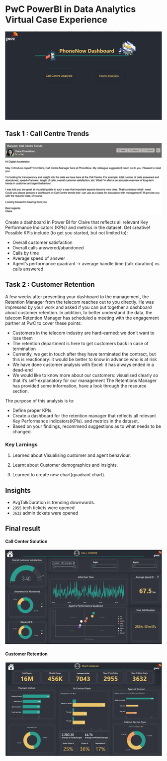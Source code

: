 # PwC PowerBI in Data Analytics Virtual Case Experience
<img src ="https://github.com/leo7736/Power_BI_Project/blob/main/PWC_CallCentre%20%26%20Churn%20analysis/images/PWC_Telecom_Marketing%20-%20Power%20BI%20Desktop%2003-Mar-23%207_22_56%20PM%20(2).png">

## Task 1 : Call Centre Trends

<img src ="https://github.com/leo7736/Power_BI_Project/blob/main/PWC_CallCentre%20%26%20Churn%20analysis/images/mail.png">

Create a dashboard in Power BI for Claire that reflects all relevant Key Performance Indicators (KPIs) and metrics in the dataset. Get creative! 
Possible KPIs include (to get you started, but not limited to):
* Overall customer satisfaction
* Overall calls answered/abandoned
* Calls by time
* Average speed of answer
* Agent’s performance quadrant -> average handle time (talk duration) vs calls answered

## Task 2 : Customer Retention

A few weeks after presenting your dashboard to the management, the Retention Manager from the telecom reaches out to you directly. He was impressed by your work and asked if you can put together a dashboard about customer retention.
In addition, to better understand the data, the telecom Retention Manager has scheduled a meeting with the engagement partner at PwC to cover these points:
* Customers in the telecom industry are hard-earned: we don’t want to lose them
* The retention department is here to get customers back in case of termination 
* Currently, we get in touch after they have terminated the contract, but this is reactionary: it would be better to know in advance who is at risk 
* We  have done customer analysis with Excel: it has always ended in a dead-end
* We would like to know more about our customers: visualised clearly so that it’s self-explanatory for our management
The Retentions Manager has provided some information, have a look through the resource section.

The purpose of this analysis is to: 
- Define proper KPIs.
- Create a dashboard for the retention manager that reflects all relevant Key Performance indicators(KPIs).
and metrics in the dataset.
- Based on your findings, recommend suggestions as to what needs to be changed.

### Key Larnings

 


1. Learned about Visualising customer and agent behaviour.
    
2. Learnt about Customer demographics and insights.

3. Learned to create new chart(quadrant chart).

## Insights


- AvgTalkDuration is trending downwards.
- `2955` tech tickets were opened
- `3632` admin tickets were opened


## Final result 

#### Call Center Solution

 <img src="https://github.com/leo7736/Power_BI_Project/blob/main/PWC_CallCentre%20%26%20Churn%20analysis/images/PWC_Telecom_Marketing%20-%20Power%20BI%20Desktop%2003-Mar-23%207_20_45%20PM%20(2).png" width="800" class="center">
 
#### Customer Retention
 <img src="https://github.com/leo7736/Power_BI_Project/blob/main/PWC_CallCentre%20%26%20Churn%20analysis/images/PWC_Telecom_Marketing%20-%20Power%20BI%20Desktop%2003-Mar-23%207_20_58%20PM%20(2).png" width="800" class="center">

